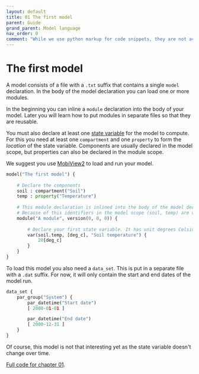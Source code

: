 ```yaml
---
layout: default
title: 01 The first model
parent: Guide
grand_parent: Model language
nav_order: 0
comment: "While we use python markup for code snippets, they are not actually python, it just creates convenient coloring for this format."
---
```


# The first model

A model consists of a file with a `.txt` suffix that contains a single `model` declaration. In the body of the model declaration you can load one or more modules.

In the beginning you can inline a `module` declaration into the body of your model. Later you will learn how to put modules in separate files so that they are reusable.

You must also declare at least one [state variable](central_concepts.html) for the model to compute. For this you need at least one `compartment` and one `property` to form the *location* of the state variable. Components are usually declared in the model scope, but properties can also be declared in the module scope.

We suggest you use [MobiView2](../mobiviewdocs/mobiview.html) to load and run your model.


```python
model("The first model") {
	
	# Declare the components
	soil : compartment("Soil")
	temp : property("Temperature")
	
	# This module declaration is inlined into the body of the model declaration.
	# Because of this identifiers in the model scope (soil, temp) are visible inside the module scope.
	module("A module", version(0, 0, 0)) {
		
		# Declare your first state variable. It has unit degrees Celsius.
		var(soil.temp, [deg_c], "Soil temperature") {
			20[deg_c]
		}
	}
}
```

To load this model you also need a `data_set`. This is put in a separate file with a `.dat` suffix. For now, it will only contain the start and end dates of the model run.

```python
data_set {
	par_group("System") {
		par_datetime("Start date")
		[ 2000-01-01 ]

		par_datetime("End date")
		[ 2000-12-31 ]
	}
}
```

Of course, this model is not that interesting yet as the state variable doesn't change over time.

[Full code for chapter 01](https://github.com/NIVANorge/Mobius2/tree/main/guide/01).